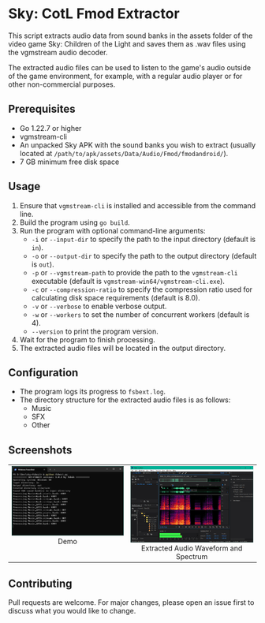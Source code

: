 # Sky: CotL Fmod Extractor

This script extracts audio data from sound banks in the assets folder of the video game Sky: Children of the Light and saves them as .wav files using the vgmstream audio decoder.

The extracted audio files can be used to listen to the game's audio outside of the game environment, for example, with a regular audio player or for other non-commercial purposes.

## Prerequisites
- Go 1.22.7 or higher
- vgmstream-cli
- An unpacked Sky APK with the sound banks you wish to extract (usually located at `/path/to/apk/assets/Data/Audio/Fmod/fmodandroid/`).
- 7 GB minimum free disk space

## Usage
1. Ensure that `vgmstream-cli` is installed and accessible from the command line.
2. Build the program using `go build`.
3. Run the program with optional command-line arguments:
    - `-i` or `--input-dir` to specify the path to the input directory (default is `in`).
    - `-o` or `--output-dir` to specify the path to the output directory (default is `out`).
    - `-p` or `--vgmstream-path` to provide the path to the `vgmstream-cli` executable (default is `vgmstream-win64/vgmstream-cli.exe`).
    - `-c` or `--compression-ratio` to specify the compression ratio used for calculating disk space requirements (default is 8.0).
    - `-v` or `--verbose` to enable verbose output.
    - `-w` or `--workers` to set the number of concurrent workers (default is 4).
    - `--version` to print the program version.
4. Wait for the program to finish processing.
5. The extracted audio files will be located in the output directory.

## Configuration
- The program logs its progress to `fsbext.log`.
- The directory structure for the extracted audio files is as follows:
    - Music
    - SFX
    - Other

## Screenshots

<table>
  <tr>
    <td valign="top" style="text-align: center;">
      <img src="assets/screenshots/scr-cap-terminal.png" alt="Demo" /><br />
      Demo
    </td>
    <td valign="top" style="text-align: center;">
      <img src="assets/screenshots/scr-cap-audio-wave-spectrum.png" alt="Extracted Audio Waveform and Spectrum" /><br />
      Extracted Audio Waveform and Spectrum
    </td>
  </tr>
</table>

## Contributing
Pull requests are welcome. For major changes, please open an issue first to discuss what you would like to change.
